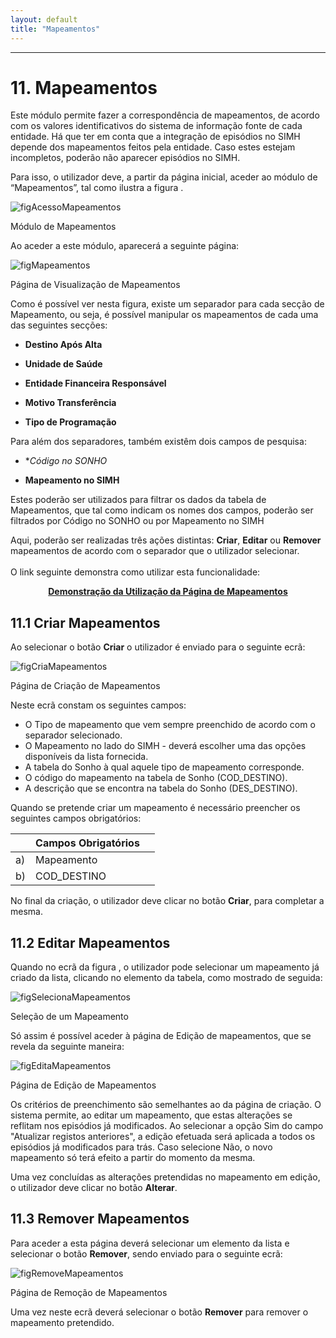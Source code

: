 ```yaml
---
layout: default
title: "Mapeamentos"
---
```



---
<div id="mapeamentos"></div>

# 11. Mapeamentos

Este módulo permite fazer a correspondência de mapeamentos, de acordo com os valores identificativos do sistema de informação fonte de cada entidade. Há que ter em conta que a integração de episódios no SIMH depende dos mapeamentos feitos pela entidade. Caso estes estejam incompletos, poderão não aparecer episódios no SIMH.

Para isso, o utilizador deve, a partir da página inicial, aceder ao módulo de “Mapeamentos”, tal como ilustra a figura [](#figAcessoMapeamentos). 

![figAcessoMapeamentos](img/pages/12_1.jpg) 

<p class="caption" id="figAcessoMapeamentos">Módulo de Mapeamentos</p>

Ao aceder a este módulo, aparecerá a seguinte página:

![figMapeamentos](img/pages/12_2.jpg)

<p class="caption" id="figMapeamentos">Página de Visualização de Mapeamentos</p>

Como é possível ver nesta figura, existe um separador para cada secção de Mapeamento, ou seja, é possível manipular os mapeamentos de cada uma das seguintes secções:

* **Destino Após Alta**

* **Unidade de Saúde**

* **Entidade Financeira Responsável**

* **Motivo Transferência**

* **Tipo de Programação**

Para além dos separadores, também existêm dois campos de pesquisa:

* **Código no SONHO*

* **Mapeamento no SIMH**

Estes poderão ser utilizados para filtrar os dados da tabela de Mapeamentos, que tal como indicam os nomes dos campos, poderão ser filtrados por Código no SONHO ou por Mapeamento no SIMH

Aqui, poderão ser realizadas três ações distintas: **Criar**, **Editar** ou **Remover** mapeamentos de acordo com o separador que o utilizador selecionar. 
<br>
<br>
O link seguinte demonstra como utilizar esta funcionalidade:
<p style="text-align: center; font-weight: bold;"><a href="./file/Mapeamentos.mp4">Demonstração da Utilização da Página de Mapeamentos</a></p>

<div id="criarMapeamentos"></div>

## 11.1 Criar Mapeamentos

Ao selecionar o botão **Criar** o utilizador é enviado para o seguinte ecrã:

![figCriaMapeamentos](img/pages/12_3.jpg)

<p class="caption" id="figCriaMapeamentos">Página de Criação de Mapeamentos</p>

Neste ecrã constam os seguintes campos:

* O Tipo de mapeamento que vem sempre preenchido de acordo com o separador selecionado.
* O Mapeamento no lado do SIMH - deverá escolher uma das opções disponíveis da lista fornecida.
* A tabela do Sonho à qual aquele tipo de mapeamento corresponde.
* O código do mapeamento na tabela de Sonho (COD_DESTINO).
* A descrição que se encontra na tabela do Sonho (DES_DESTINO).

Quando se pretende criar um mapeamento é necessário preencher os seguintes campos obrigatórios:

|    |  Campos Obrigatórios 										| 		|    
|----|--------------------------------------------------------------|-------|
| a) |  Mapeamento       		                					|		|
| b) |  COD_DESTINO		                  							|		|

No final da criação, o utilizador deve clicar no botão **Criar**, para completar a mesma.

<div id="editarMapeamentos"></div>

## 11.2 Editar Mapeamentos

Quando no ecrã da figura [](#figMapeamentos), o utilizador pode selecionar um mapeamento já criado da lista, clicando no elemento da tabela, como mostrado de seguida:

![figSelecionaMapeamentos](img/pages/12_4.jpg)

<p class="caption" id="figSelecionaMapeamentos">Seleção de um Mapeamento</p>

Só assim é possível aceder à página de Edição de mapeamentos, que se revela da seguinte maneira:

![figEditaMapeamentos](img/pages/12_5.jpg)

<p class="caption" id="figEditaMapeamentos">Página de Edição de Mapeamentos</p>

Os critérios de preenchimento são semelhantes ao da página de criação.
O sistema permite, ao editar um mapeamento, que estas alterações se reflitam nos episódios já modificados. 
Ao selecionar a opção Sim do campo "Atualizar registos anteriores", a edição efetuada será aplicada a todos os episódios já modificados para trás. Caso selecione Não, o novo mapeamento só terá efeito a partir do momento da mesma.

Uma vez concluídas as alterações pretendidas no mapeamento em edição, o utilizador deve clicar no botão **Alterar**. 

<div id="removerMapeamentos"></div>

## 11.3 Remover Mapeamentos

Para aceder a esta página deverá selecionar um elemento da lista e selecionar o botão **Remover**, sendo enviado para o seguinte ecrã:

![figRemoveMapeamentos](img/pages/12_6.jpg)

<p class="caption" id="figRemoveMapeamentos">Página de Remoção de Mapeamentos</p>

Uma vez neste ecrã deverá selecionar o botão **Remover** para remover o mapeamento pretendido.
